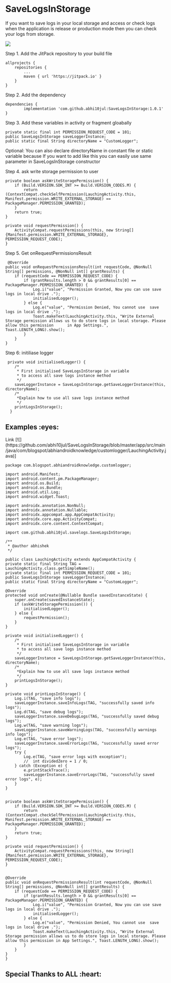 # SaveLogsInStorage
If you want to save logs in your local storage and access or check logs when the application is release or production mode then you can check your logs from storage.

[![](https://jitpack.io/v/abhi10jul/SaveLogsInStorage.svg)](https://jitpack.io/#abhi10jul/SaveLogsInStorage)

Step 1. Add the JitPack repository to your build file


	allprojects {
		repositories {
			...
			maven { url 'https://jitpack.io' }
		}
	}
  
  
  
  Step 2. Add the dependency
  
  
  	dependencies {
	        implementation 'com.github.abhi10jul:SaveLogsInStorage:1.0.1'
	}
  
  
Step 3. Add these variables in activity or fragment gloabally 
	  
	private static final int PERMISSION_REQUEST_CODE = 101;
	public SaveLogsInStorage saveLoggerInstance;
	public static final String directoryName = "CustomLogger";
	  
Optional: You can also declare directoryName in constant file or static variable because If you want to add like this you can easily use same parameter in SaveLogsInStorage constructor

Step 4. ask write storage permission to user 

	private boolean askWriteStoragePermission() {
        if (Build.VERSION.SDK_INT >= Build.VERSION_CODES.M) {
            return (ContextCompat.checkSelfPermission(LauchingActivity.this, Manifest.permission.WRITE_EXTERNAL_STORAGE) == PackageManager.PERMISSION_GRANTED);
        }
        return true;
    }

    private void requestPermission() {
        ActivityCompat.requestPermissions(this, new String[]{Manifest.permission.WRITE_EXTERNAL_STORAGE}, PERMISSION_REQUEST_CODE);
    }
    
 Step 5. Get onRequestPermissionsResult
 
     @Override
    public void onRequestPermissionsResult(int requestCode, @NonNull String[] permissions, @NonNull int[] grantResults) {
        if (requestCode == PERMISSION_REQUEST_CODE) {
            if (grantResults.length > 0 && grantResults[0] == PackageManager.PERMISSION_GRANTED) {
                Log.i("value", "Permission Granted, Now you can use save logs in local drive .");
                initialisedLogger();
            } else {
                Log.e("value", "Permission Denied, You cannot use  save logs in local drive .");
                Toast.makeText(LauchingActivity.this, "Write External Storage permission allows us to do store logs in local storage. Please allow this permission 		in App Settings.", Toast.LENGTH_LONG).show();
            }
        }
    }
    
    
  Step 6: initiliase logger
  
  	 private void initialisedLogger() {
        /*
         * First initialised SaveLogsInStorage in variable
         * to access all save logs instance method
         */
        saveLoggerInstance = SaveLogsInStorage.getSaveLoggerInstance(this, directoryName);
        /*
         *Explain how to use all save logs instance method
         */
        printLogsInStorage();
  	  }
	  
	
<h2 id="examples">Examples :eyes:</h2>
Link [![](https://github.com/abhi10jul/SaveLogsInStorage/blob/master/app/src/main/java/com/blogspot/abhiandroidknowledge/customlogger/LauchingActivity.java)]

	package com.blogspot.abhiandroidknowledge.customlogger;

	import android.Manifest;
	import android.content.pm.PackageManager;
	import android.os.Build;
	import android.os.Bundle;
	import android.util.Log;
	import android.widget.Toast;

	import androidx.annotation.NonNull;
	import androidx.annotation.Nullable;
	import androidx.appcompat.app.AppCompatActivity;
	import androidx.core.app.ActivityCompat;
	import androidx.core.content.ContextCompat;

	import com.github.abhi10jul.savelogs.SaveLogsInStorage;

	/**
	 * @author abhishek
	 */

    public class LauchingActivity extends AppCompatActivity {
    private static final String TAG = LauchingActivity.class.getSimpleName();
    private static final int PERMISSION_REQUEST_CODE = 101;
    public SaveLogsInStorage saveLoggerInstance;
    public static final String directoryName = "CustomLogger";

    @Override
    protected void onCreate(@Nullable Bundle savedInstanceState) {
        super.onCreate(savedInstanceState);
        if (askWriteStoragePermission()) {
            initialisedLogger();
        } else {
            requestPermission();
        }
    }

    private void initialisedLogger() {
        /*
         * First initialised SaveLogsInStorage in variable
         * to access all save logs instance method
         */
        saveLoggerInstance = SaveLogsInStorage.getSaveLoggerInstance(this, directoryName);
        /*
         *Explain how to use all save logs instance method
         */
        printLogsInStorage();
    }

    private void printLogsInStorage() {
        Log.i(TAG, "save info logs");
        saveLoggerInstance.saveInfoLogs(TAG, "successfully saved info logs");
        Log.d(TAG, "save debug logs");
        saveLoggerInstance.saveDebugLogs(TAG, "successfully saved debug logs");
        Log.w(TAG, "save warning logs");
        saveLoggerInstance.saveWarningLogs(TAG, "successfully warnings info logs");
        Log.e(TAG, "save error logs");
        saveLoggerInstance.saveErrorLogs(TAG, "successfully saved error logs");
        try {
            Log.e(TAG, "save error logs with exception");
            //  int dividedZero = 1 / 0;
        } catch (Exception e) {
            e.printStackTrace();
            saveLoggerInstance.saveErrorLogs(TAG, "successfully saved error logs", e);
        }
    }


    private boolean askWriteStoragePermission() {
        if (Build.VERSION.SDK_INT >= Build.VERSION_CODES.M) {
            return (ContextCompat.checkSelfPermission(LauchingActivity.this, Manifest.permission.WRITE_EXTERNAL_STORAGE) == PackageManager.PERMISSION_GRANTED);
        }
        return true;
    }

    private void requestPermission() {
        ActivityCompat.requestPermissions(this, new String[]{Manifest.permission.WRITE_EXTERNAL_STORAGE}, PERMISSION_REQUEST_CODE);
    }


    @Override
    public void onRequestPermissionsResult(int requestCode, @NonNull String[] permissions, @NonNull int[] grantResults) {
        if (requestCode == PERMISSION_REQUEST_CODE) {
            if (grantResults.length > 0 && grantResults[0] == PackageManager.PERMISSION_GRANTED) {
                Log.i("value", "Permission Granted, Now you can use save logs in local drive .");
                initialisedLogger();
            } else {
                Log.e("value", "Permission Denied, You cannot use  save logs in local drive .");
                Toast.makeText(LauchingActivity.this, "Write External Storage permission allows us to do store logs in local storage. Please allow this permission in App Settings.", Toast.LENGTH_LONG).show();
            }
        }
    }
	}
	
	

<h2 id="creators">Special Thanks to ALL :heart:</h2>
